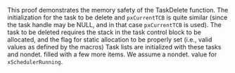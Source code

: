 This proof demonstrates the memory safety of the TaskDelete function.  The
initialization for the task to be delete and `pxCurrentTCB` is quite similar
(since the task handle may be NULL, and in that case `pxCurrentTCB` is used).
The task to be deleted requires the stack in the task control block to be
allocated, and the flag for static allocation to be properly set (i.e., valid
values as defined by the macros) Task lists are initialized with these tasks
and nondet. filled with a few more items.  We assume a nondet. value for
`xSchedulerRunning`.
